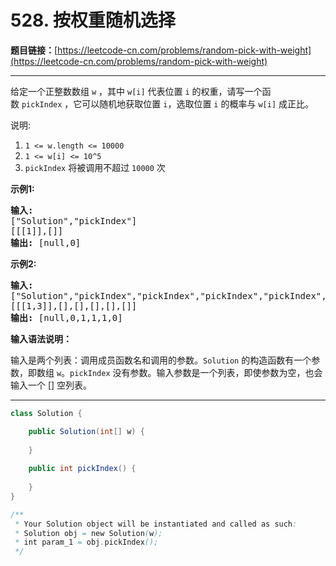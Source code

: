 # 528. 按权重随机选择

**题目链接：**[https://leetcode-cn.com/problems/random-pick-with-weight](https://leetcode-cn.com/problems/random-pick-with-weight)

---

<div class="content__1Y2H">
 <div class="notranslate">
  <p>给定一个正整数数组&nbsp;<code>w</code> ，其中&nbsp;<code>w[i]</code>&nbsp;代表位置&nbsp;<code>i</code>&nbsp;的权重，请写一个函数&nbsp;<code>pickIndex</code>&nbsp;，它可以随机地获取位置&nbsp;<code>i</code>，选取位置&nbsp;<code>i</code>&nbsp;的概率与&nbsp;<code>w[i]</code>&nbsp;成正比。</p> 
  <p>说明:</p> 
  <ol> 
   <li><code>1 &lt;= w.length &lt;= 10000</code></li> 
   <li><code>1 &lt;= w[i] &lt;= 10^5</code></li> 
   <li><code>pickIndex</code>&nbsp;将被调用不超过&nbsp;<code>10000</code>&nbsp;次</li> 
  </ol> 
  <p><strong>示例1:</strong></p> 
  <pre class="language-text"><strong>输入: 
</strong>["Solution","pickIndex"]
[[[1]],[]]
<strong>输出: </strong>[null,0]
</pre> 
  <p><strong>示例2:</strong></p> 
  <pre class="language-text"><strong>输入: 
</strong>["Solution","pickIndex","pickIndex","pickIndex","pickIndex","pickIndex"]
[[[1,3]],[],[],[],[],[]]
<strong>输出: </strong>[null,0,1,1,1,0]</pre> 
  <p><strong>输入语法说明：</strong></p> 
  <p>输入是两个列表：调用成员函数名和调用的参数。<code>Solution</code>&nbsp;的构造函数有一个参数，即数组&nbsp;<code>w</code>。<code>pickIndex</code>&nbsp;没有参数。输入参数是一个列表，即使参数为空，也会输入一个 [] 空列表。</p> 
 </div>
</div>

---

```java
class Solution {

    public Solution(int[] w) {
        
    }
    
    public int pickIndex() {
        
    }
}

/**
 * Your Solution object will be instantiated and called as such:
 * Solution obj = new Solution(w);
 * int param_1 = obj.pickIndex();
 */
```